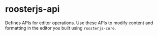 # roosterjs-api

   Defines APIs for editor operations. Use these APIs to modify content and 
   formatting in the editor you built using `roosterjs-core`.

